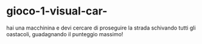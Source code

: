 # gioco-1-visual-car-
hai una macchinina e devi cercare di proseguire la strada schivando tutti gli oastacoli, 
guadagnando il punteggio massimo!
